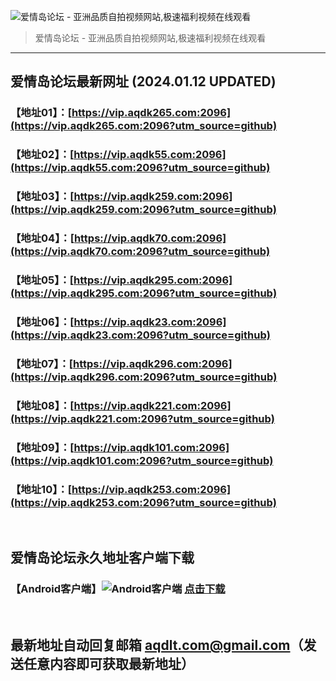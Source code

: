 ![爱情岛论坛 - 亚洲品质自拍视频网站,极速福利视频在线观看](http://ww1.sinaimg.cn/large/007drMcOgy1g5i6x3ua0xj30eg0393yo.jpg)
> 爱情岛论坛 - 亚洲品质自拍视频网站,极速福利视频在线观看

---

## 爱情岛论坛最新网址 (2024.01.12 UPDATED)
### 【地址01】：[https://vip.aqdk265.com:2096](https://vip.aqdk265.com:2096?utm_source=github)
### 【地址02】：[https://vip.aqdk55.com:2096](https://vip.aqdk55.com:2096?utm_source=github)
### 【地址03】：[https://vip.aqdk259.com:2096](https://vip.aqdk259.com:2096?utm_source=github)
### 【地址04】：[https://vip.aqdk70.com:2096](https://vip.aqdk70.com:2096?utm_source=github)
### 【地址05】：[https://vip.aqdk295.com:2096](https://vip.aqdk295.com:2096?utm_source=github)
### 【地址06】：[https://vip.aqdk23.com:2096](https://vip.aqdk23.com:2096?utm_source=github)
### 【地址07】：[https://vip.aqdk296.com:2096](https://vip.aqdk296.com:2096?utm_source=github)
### 【地址08】：[https://vip.aqdk221.com:2096](https://vip.aqdk221.com:2096?utm_source=github)
### 【地址09】：[https://vip.aqdk101.com:2096](https://vip.aqdk101.com:2096?utm_source=github)
### 【地址10】：[https://vip.aqdk253.com:2096](https://vip.aqdk253.com:2096?utm_source=github)
<br>

## 爱情岛论坛永久地址客户端下载
### 【Android客户端】![Android客户端](https://ww1.sinaimg.cn/large/007drMcOgy1fzljgv278jj300f00ia9t.jpg) [点击下载](https://app.aqdlt.app/v1/aqdlt_android_0828.apk)

<br>

## 最新地址自动回复邮箱 [aqdlt.com@gmail.com](mailto:aqdlt.com@gmail.com)（发送任意内容即可获取最新地址）
